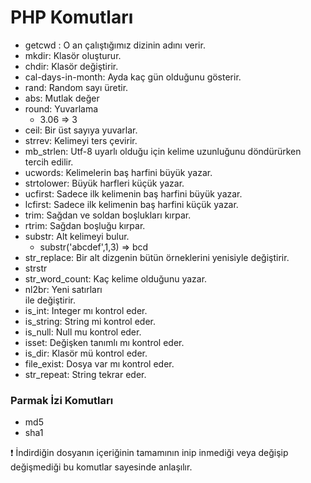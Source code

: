 # PHP Komutları
* getcwd : O an çalıştığımız dizinin adını verir.
* mkdir: Klasör oluşturur.
* chdir: Klasör değiştirir.
* cal-days-in-month: Ayda kaç gün olduğunu gösterir.
* rand: Random sayı üretir.
* abs: Mutlak değer
* round: Yuvarlama
  * 3.06 => 3
* ceil: Bir üst sayıya yuvarlar.
* strrev: Kelimeyi ters çevirir.
* mb_strlen: Utf-8 uyarlı olduğu için kelime uzunluğunu döndürürken tercih edilir.
* ucwords: Kelimelerin baş harfini büyük yazar.
* strtolower: Büyük harfleri küçük yazar.
* ucfirst: Sadece ilk kelimenin baş harfini büyük yazar.
* lcfirst:  Sadece ilk kelimenin baş harfini küçük yazar.
* trim: Sağdan ve soldan boşlukları kırpar.
* rtrim: Sağdan boşluğu kırpar.
* substr: Alt kelimeyi bulur.
  * substr('abcdef',1,3) => bcd
* str_replace: Bir alt dizgenin bütün örneklerini yenisiyle değiştirir.
* strstr
* str_word_count: Kaç kelime olduğunu yazar.
* nl2br: Yeni satırları <br> ile değiştirir.
* is_int: Integer mı kontrol eder.
* is_string: String mi kontrol eder.
* is_null: Null mu kontrol eder.
* isset: Değişken tanımlı mı kontrol eder.
* is_dir: Klasör mü kontrol eder.
* file_exist: Dosya var mı kontrol eder.
* str_repeat: String tekrar eder.
### Parmak İzi Komutları
* md5
* sha1

:heavy_exclamation_mark:  İndirdiğin dosyanın içeriğinin tamamının inip inmediği veya değişip değişmediği bu komutlar sayesinde anlaşılır.
